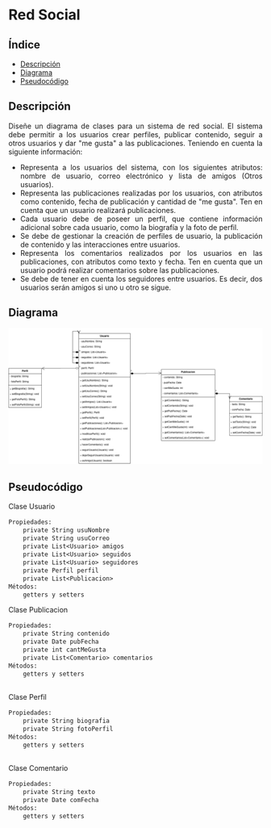 <div align="justify">

# Red Social

## Índice
- [Descripción](#index1)
- [Diagrama](#index2)
- [Pseudocódigo](#index3)

## Descripción <a name="index1"></a>

Diseñe un diagrama de clases para un sistema de red social. El sistema debe permitir a los usuarios crear perfiles, publicar contenido, seguir a otros usuarios y dar "me gusta" a las publicaciones. Teniendo en cuenta la siguiente información:

- Representa a los usuarios del sistema, con los siguientes atributos: nombre de usuario, correo electrónico y lista de amigos (Otros usuarios).
- Representa las publicaciones realizadas por los usuarios, con atributos como contenido, fecha de publicación y cantidad de "me gusta". Ten en cuenta que un usuario realizará publicaciones.
- Cada usuario debe de poseer un perfil, que contiene información adicional sobre cada usuario, como la biografía y la foto de perfil.
- Se debe de gestionar la creación de perfiles de usuario, la publicación de contenido y las interacciones entre usuarios.
- Representa los comentarios realizados por los usuarios en las publicaciones, con atributos como texto y fecha. Ten en cuenta que un usuario podrá realizar comentarios sobre las publicaciones.
- Se debe de tener en cuenta los seguidores entre usuarios. Es decir, dos usuarios serán amigos si uno u otro se sigue.

## Diagrama <a name="index2"></a>

<img src="diagram/ejercicio1-maxi.png">

## Pseudocódigo <a name="index3"></a>

Clase Usuario
```code
Propiedades:
    private String usuNombre
    private String usuCorreo
    private List<Usuario> amigos
    private List<Usuario> seguidos
    private List<Usuario> seguidores
    private Perfil perfil
    private List<Publicacion>
Métodos:
    getters y setters

```

Clase Publicacion
```code
Propiedades:
    private String contenido
    private Date pubFecha
    private int cantMeGusta
    private List<Comentario> comentarios
Métodos:
    getters y setters
    
```

Clase Perfil
```code
Propiedades:
    private String biografia
    private String fotoPerfil
Métodos:
    getters y setters
    
```

Clase Comentario
```code
Propiedades:
    private String texto
    private Date comFecha
Métodos:
    getters y setters
    
```

</div>